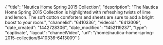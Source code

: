 {
    "title": "Nautica Home Spring 2015 Collection",
    "description": "The Nautica Home Spring 2015 Collection is highlighted with refreshing twists of lime and lemon. The soft cotton comforters and sheets are sure to add a bright boost to your room.",
    "channelid": "6410336",
    "videoid": "6413009",
    "date_created": "1442728306",
    "date_modified": "1452119237",
    "type": "captivate",
    "layout": "channelVideo",
    "url": "\/home\/nautica-home-spring-2015-collection\/6410336-6413009"
}